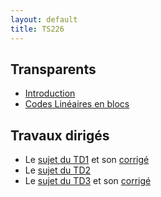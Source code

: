 ```yaml
---
layout: default
title: TS226
---
```


## Transparents
 - [Introduction](/assets/cours/TS226/slides/TS226_intro.pdf)
 - [Codes Linéaires en blocs](/assets/cours/TS226/slides/TS226_codes_lineaires.pdf)

## Travaux dirigés
 - Le [sujet du TD1](/assets/cours/TS226/TD/TD1_TS226.pdf) et son [corrigé](/assets/cours/TS226/TD/corrige_TD1_TS226.pdf)
 - Le [sujet du TD2](/assets/cours/TS226/TD/TD2_TS226.pdf)
 - Le [sujet du TD3](/assets/cours/TS226/TD/TD3_TS226.pdf) et son [corrigé](/assets/cours/TS226/TD/corrige_TD3_TS226.pdf)